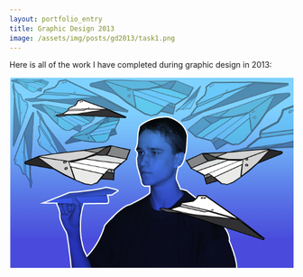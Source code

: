 ```yaml
---
layout: portfolio_entry
title: Graphic Design 2013
image: /assets/img/posts/gd2013/task1.png
---
```


Here is all of the work I have completed during graphic design in 2013:

<img src="/assets/img/posts/gd2013/task1.png" />